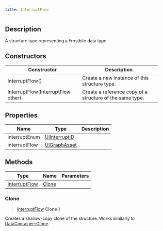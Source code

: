 ```yaml
---
title: InterruptFlow
---
```

## Description

A structure type representing a Frostbite data type.

## Constructors

| Constructor                        | Description                                              |
| ---------------------------------- | -------------------------------------------------------- |
| InterruptFlow()                    | Create a new instance of this structure type.            |
| InterruptFlow(InterruptFlow other) | Create a reference copy of a structure of the same type. |

## Properties

| Name          | Type                           | Description |
| ------------- | ------------------------------ | ----------- |
| interruptEnum | [UIInterruptID](/vext/ref/fb/uiinterruptid/) |             |
| interruptFlow | [UIGraphAsset](/vext/ref/fb/uigraphasset/)   |             |

## Methods

| Type                           | Name            | Parameters |
| ------------------------------ | --------------- | ---------- |
| [InterruptFlow](/vext/ref/fb/interruptflow/) | [Clone](#clone) |            |

### Clone

> [InterruptFlow](/vext/ref/fb/interruptflow/) **Clone**()

Creates a shallow-copy clone of the structure. Works similarly to [DataContainer::Clone](/vext/ref/shared/class/datacontainer#clone).
